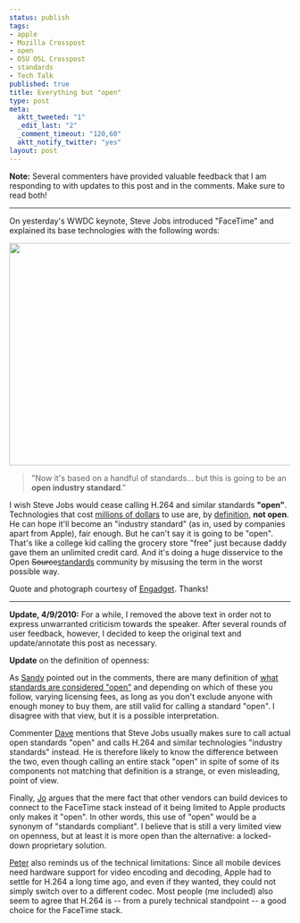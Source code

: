 ```yaml
--- 
status: publish
tags: 
- apple
- Mozilla Crosspost
- open
- OSU OSL Crosspost
- standards
- Tech Talk
published: true
title: Everything but "open"
type: post
meta: 
  aktt_tweeted: "1"
  _edit_last: "2"
  _comment_timeout: "120,60"
  aktt_notify_twitter: "yes"
layout: post
---
```

<strong>Note:</strong> Several commenters have provided valuable feedback that I am responding to with updates to this post and in the comments. Make sure to read both!
<hr />

On yesterday's WWDC keynote, Steve Jobs introduced "FaceTime" and explained its base technologies with the following words:

<img src="http://fredericiana.com/wp-content/uploads/2010/06/engadget-apple-wwdc-2010-open.jpg" alt="" title="Engadget: Apple WWDC 2010 Keynote" width="600" height="398" class="alignnone size-full wp-image-2781" />

<blockquote>"Now it's based on a handful of standards... but this is going to be an <strong>open industry standard</strong>."</blockquote>

I wish Steve Jobs would cease calling H.264 and similar standards <strong>"open"</strong>. Technologies that cost <a href="http://shaver.off.net/diary/2010/01/23/html5-video-and-codecs/">millions of dollars</a> to use are, by <a href="http://en.wikipedia.org/wiki/Open_standard">definition</a>, <strong>not open</strong>. He can hope it'll become an "industry standard" (as in, used by companies apart from Apple), fair enough. But he can't say it is going to be "open". That's like a college kid calling the grocery store "free" just because daddy gave them an unlimited credit card. And it's doing a huge disservice to the Open <del datetime="2010-06-09T11:42:29+00:00">Source</del><ins datetime="2010-06-09T11:42:29+00:00">standards</ins> community by misusing the term in the worst possible way.

<p class="credits">Quote and photograph courtesy of <a href="http://www.engadget.com/2010/06/07/steve-jobs-live-from-wwdc-2010/">Engadget</a>. Thanks!</p>

<hr />

<strong>Update, 4/9/2010:</strong> For a while, I removed the above text in order not to express unwarranted criticism towards the speaker. After several rounds of user feedback, however, I decided to keep the original text and update/annotate this post as necessary.

<strong>Update</strong> on the definition of openness:

As <a href="http://fredericiana.com/2010/06/08/everything-but-open/#comment-263142">Sandy</a> pointed out in the comments, there are many definition of <a href="http://en.wikipedia.org/wiki/Open_standard">what standards are considered "open"</a> and depending on which of these you follow, varying licensing fees, as long as you don't exclude anyone with enough money to buy them, are still valid for calling a standard "open". I disagree with that view, but it is a possible interpretation.

Commenter <a href="http://fredericiana.com/2010/06/08/everything-but-open/#comment-263160">Dave</a> mentions that Steve Jobs usually makes sure to call actual open standards "open" and calls H.264 and similar technologies "industry standards" instead. He is therefore likely to know the difference between the two, even though calling an entire stack "open" in spite of some of its components not matching that definition is a strange, or even misleading, point of view.

Finally, <a href="http://fredericiana.com/2010/06/08/everything-but-open/#comment-263155">Jo</a> argues that the mere fact that other vendors can build devices to connect to the FaceTime stack instead of it being limited to Apple products only makes it "open". In other words, this use of "open" would be a synonym of "standards compliant". I believe that is still a very limited view on openness, but at least it is more open than the alternative: a locked-down proprietary solution.

<a href="http://fredericiana.com/2010/06/08/everything-but-open/#comment-263152">Peter</a> also reminds us of the technical limitations: Since all mobile devices need hardware support for video encoding and decoding, Apple had to settle for H.264 a long time ago, and even if they wanted, they could not simply switch over to a different codec. Most people (me included) also seem to agree that H.264 is -- from a purely technical standpoint -- a good choice for the FaceTime stack.
